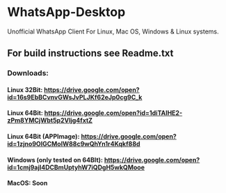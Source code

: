 # WhatsApp-Desktop
Unofficial WhatsApp Client For Linux, Mac OS, Windows &amp; Linux systems.
## For build instructions see Readme.txt
### Downloads:
#### Linux 32Bit: https://drive.google.com/open?id=16s9EbBCvnvGWsJvPLJKf62eJp0cg9C_k

#### Linux 64Bit: https://drive.google.com/open?id=1diTAIHE2-zPm8YMCjWbt5p2Vljg4fxtZ

#### Linux 64Bit (APPImage): https://drive.google.com/open?id=1zjno9OlGCMolW88c9wQhYn1r4Kqkf88d

#### Windows (only tested on 64BIt): https://drive.google.com/open?id=1cmj9ajI4DCBmUptyhW7iQDgH5wkQMooe

#### MacOS: Soon
